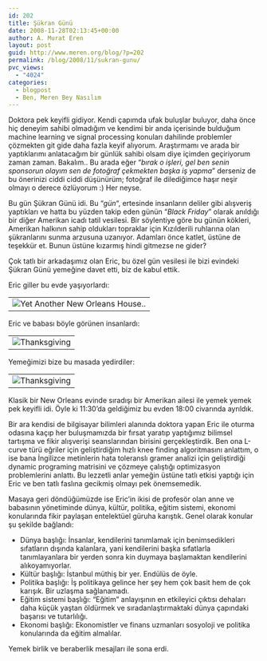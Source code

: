 ```yaml
---
id: 202
title: Şükran Günü
date: 2008-11-28T02:13:45+00:00
author: A. Murat Eren
layout: post
guid: http://www.meren.org/blog/?p=202
permalink: /blog/2008/11/sukran-gunu/
pvc_views:
  - "4024"
categories:
  - blogpost
  - Ben, Meren Bey Nasılım
---
```

Doktora pek keyifli gidiyor. Kendi çapımda ufak buluşlar buluyor, daha önce hiç deneyim sahibi olmadığım ve kendimi bir anda içerisinde bulduğum machine learning ve signal processing konuları dahilinde problemler çözmekten git gide daha fazla keyif alıyorum. Araştırmamı ve arada bir yaptıklarımı anlatacağım bir günlük sahibi olsam diye içimden geçiriyorum zaman zaman. Bakalım.. Bu arada eğer &#8220;_bırak o işleri, gel ben senin sponsorun olayım sen de fotoğraf çekmekten başka iş yapma_&#8221; derseniz de bu önerinizi ciddi ciddi düşünürüm; fotoğraf ile dilediğimce haşır neşir olmayı o derece özlüyorum :) Her neyse.

Bu gün Şükran Günü idi. Bu &#8220;_gün_&#8220;, ertesinde insanların deliler gibi alışveriş yaptıkları ve hatta bu yüzden takip eden günün &#8220;_Black Friday_&#8221; olarak anıldığı bir diğer Amerikan icadı tatil vesilesi. Bir söylentiye göre bu günün kökleri, Amerikan halkının sahip oldukları topraklar için Kızılderili ruhlarına olan şükranlarını sunma arzusuna uzanıyor. Adamları önce katlet, üstüne de teşekkür et. Bunun üstüne kızarmış hindi gitmezse ne gider?

Çok tatlı bir arkadaşımız olan Eric, bu özel gün vesilesi ile bizi evindeki Şükran Günü yemeğine davet etti, biz de kabul ettik.

Eric giller bu evde yaşıyorlardı:

<table border="0" width="100%">
  <tr>
    <td align="center">
      <img title="Eric's place" src="{{ site.baseurl }}/images/sukran-gunu-Thanksgiving-01.jpg" alt="Yet Another New Orleans House.." />
    </td>
  </tr>
</table>

Eric ve babası böyle görünen insanlardı:

<table border="0" width="100%">
  <tr>
    <td align="center">
      <img src="{{ site.baseurl }}/images/sukran-gunu-Thanksgiving-03.jpg" alt="Thanksgiving" />
    </td>
  </tr>
</table>

Yemeğimizi bize bu masada yedirdiler:

<table border="0" width="100%">
  <tr>
    <td align="center">
      <img src="{{ site.baseurl }}/images/sukran-gunu-Thanksgiving-02.jpg" alt="Thanksgiving" />
    </td>
  </tr>
</table>

Klasik bir New Orleans evinde sıradışı bir Amerikan ailesi ile yemek yemek pek keyifli idi. Öyle ki 11:30&#8217;da geldiğimiz bu evden 18:00 civarında ayrıldık.

Bir ara kendisi de bilgisayar bilimleri alanında doktora yapan Eric ile oturma odasına kaçıp her buluşmamızda bir fırsat yaratıp yaptığımız bilimsel tartışma ve fikir alışverişi seanslarından birisini gerçekleştirdik. Ben ona L-curve türü eğriler için geliştirdiğim hızlı knee finding algoritmasını anlattım, o ise bana İngilizce metinlerin hata toleranslı gramer analizi için geliştirdiği dynamic programing matrisini ve çözmeye çalıştığı optimizasyon problemlerini anlattı. Bu lezzetli anlar yemeğin üstüne tatlı etkisi yaptığı için Eric ve ben tatlı faslına gecikmiş olmayı pek önemsemedik.

Masaya geri döndüğümüzde ise Eric&#8217;in ikisi de profesör olan anne ve babasının yönetiminde dünya, kültür, politika, eğitim sistemi, ekonomi konularında fikir paylaşan entelektüel güruha karıştık. Genel olarak konular şu şekilde bağlandı:

  * Dünya başlığı: İnsanlar, kendilerini tanımlamak için benimsedikleri sıfatların dışında kalanlara, yani kendilerini başka sıfatlarla tanımlayanlara bir yerden sonra kin duymaya başlamaktan kendilerini alıkoyamıyorlar.
  * Kültür başlığı: İstanbul müthiş bir yer. Endülüs de öyle.
  * Politika başlığı: İş politikaya gelince her şey hem çok basit hem de çok karışık. Bir uzlaşma sağlanamadı.
  * Eğitim sistemi başlığı: &#8220;Eğitim&#8221; anlayışının en etkileyici çıktısı dehaları daha küçük yaştan öldürmek ve sıradanlaştırmaktaki dünya çapındaki başarısı ve tutarlılığı.
  * Ekonomi başlığı: Ekonomistler ve finans uzmanları sosyoloji ve politika konularında da eğitim almalılar.

Yemek birlik ve beraberlik mesajları ile sona erdi.
